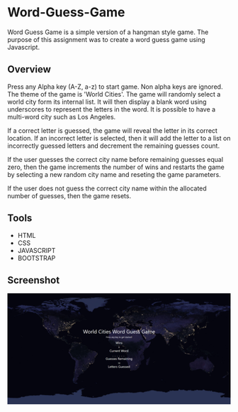 # Word-Guess-Game

Word Guess Game is a simple version of a hangman style game. The purpose of this assignment was to create a word guess game using Javascript.

## Overview

Press any Alpha key (A-Z, a-z) to start game. Non alpha keys are ignored. The theme of the game is 'World Cities'. The game will randomly select a world city form its internal list. It will then display a blank word using underscores to represent the letters in the word. It is possible to have a multi-word city such as Los Angeles.

If a correct letter is guessed, the game will reveal the letter in its correct location. If an incorrect letter is selected, then it will add the letter to a list on incorrectly guessed letters and decrement the remaining guesses count.

If the user guesses the correct city name before remaining guesses equal zero, then the game increments the number of wins and restarts the game by selecting a new random city name and reseting the game parameters.

If the user does not guess the correct city name within the allocated number of guesses, then the game resets.

## Tools

- HTML
- CSS
- JAVASCRIPT
- BOOTSTRAP

## Screenshot

![Word-Guess-Game](https://github.com/edivya/Word-Guess-Game/blob/master/assets/images/Word%20Guess%20Game.png)
